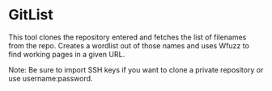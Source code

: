 # GitList

This tool clones the repository entered and fetches the list of filenames from the repo. Creates a wordlist out of those names and uses Wfuzz to find working pages in a given URL.


Note: Be sure to import SSH keys if you want to clone a private repository or use username:password.
